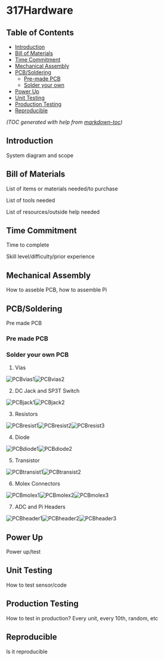# 317Hardware

## Table of Contents

- [Introduction](#introduction)
- [Bill of Materials](#bill-of-materials)
- [Time Commitment](#time-commitment)
- [Mechanical Assembly](#mechanical-assembly)
- [PCB/Soldering](#pcbsoldering)
  * [Pre-made PCB](#pre-made-pcb)
  * [Solder your own](#solder-your-own-pcb)
- [Power Up](#power-up)
- [Unit Testing](#unit-testing)
- [Production Testing](#production-testing)
- [Reproducible](#reproducible)

_(TOC generated with help from [markdown-toc](https://github.com/jonschlinkert/markdown-toc))_

## Introduction

System diagram and scope

## Bill of Materials

List of items or materials needed/to purchase

List of tools needed

List of resources/outside help needed

## Time Commitment

Time to complete

Skill level/difficulty/prior experience

## Mechanical Assembly

How to asseble PCB, how to assemble Pi

## PCB/Soldering

Pre made PCB

### Pre made PCB

### Solder your own PCB

1. Vias

![PCBvias1](https://raw.githubusercontent.com/DBoo92/317Hardware/master/readme_images/pcb/PCBvias1.jpg)![PCBvias2](https://raw.githubusercontent.com/DBoo92/317Hardware/master/readme_images/pcb/PCBvias2.JPG)

2. DC Jack and SP3T Switch

![PCBjack1](https://raw.githubusercontent.com/DBoo92/317Hardware/master/readme_images/pcb/PCBjack1.jpg)![PCBjack2](https://raw.githubusercontent.com/DBoo92/317Hardware/master/readme_images/pcb/PCBjack2.JPG)

3. Resistors

![PCBresist1](https://raw.githubusercontent.com/DBoo92/317Hardware/master/readme_images/pcb/PCBresist1.jpg)![PCBresist2](https://raw.githubusercontent.com/DBoo92/317Hardware/master/readme_images/pcb/PCBresist2.JPG)![PCBresist3](https://raw.githubusercontent.com/DBoo92/317Hardware/master/readme_images/pcb/PCBresist3.JPG)

4. Diode

![PCBdiode1](https://raw.githubusercontent.com/DBoo92/317Hardware/master/readme_images/pcb/PCBdiode1.jpg)![PCBdiode2](https://raw.githubusercontent.com/DBoo92/317Hardware/master/readme_images/pcb/PCBdiode2.JPG)

5. Transistor

![PCBtransist1](https://raw.githubusercontent.com/DBoo92/317Hardware/master/readme_images/pcb/PCBtransist1.jpg)![PCBtransist2](https://raw.githubusercontent.com/DBoo92/317Hardware/master/readme_images/pcb/PCBtransist2.JPG)

6. Molex Connectors

![PCBmolex1](https://raw.githubusercontent.com/DBoo92/317Hardware/master/readme_images/pcb/PCBmolex1.jpg)![PCBmolex2](https://raw.githubusercontent.com/DBoo92/317Hardware/master/readme_images/pcb/PCBmolex2.JPG)![PCBmolex3](https://raw.githubusercontent.com/DBoo92/317Hardware/master/readme_images/pcb/PCBmolex3.JPG)

7. ADC and Pi Headers

![PCBheader1](https://raw.githubusercontent.com/DBoo92/317Hardware/master/readme_images/pcb/PCBheader1.jpg)![PCBheader2](https://raw.githubusercontent.com/DBoo92/317Hardware/master/readme_images/pcb/PCBheader2.JPG)![PCBheader3](https://raw.githubusercontent.com/DBoo92/317Hardware/master/readme_images/pcb/PCBheader3.JPG)

## Power Up

Power up/test

## Unit Testing

How to test sensor/code

## Production Testing

How to test in production? Every unit, every 10th, random, etc

## Reproducible

Is it reproducible
